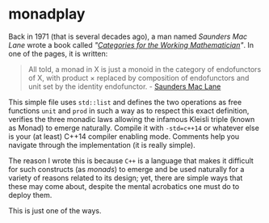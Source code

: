 # monadplay

Back in 1971 (that is several decades ago), a man named *Saunders Mac Lane* wrote a book called *"[Categories for the Working Mathematician](https://en.wikipedia.org/wiki/Categories_for_the_Working_Mathematician)"*. In one of the pages, it is written:

> All told, a monad in X is just a monoid in the category of endofunctors of X, with product × replaced by composition of endofunctors and unit set by the identity endofunctor. - [Saunders Mac Lane](https://en.wikipedia.org/wiki/Saunders_Mac_Lane)

This simple file uses `std::list` and defines the two operations as free functions `unit` and `prod` in such a way as to respect this exact definition, verifies the three monadic laws allowing the infamous Kleisli triple (known as Monad) to emerge naturally. Compile it with `-std=c++14` or whatever else is your (at least) C++14 compiler enabling mode. Comments help you navigate through the implementation (it is really simple).

The reason I wrote this is because `C++` is a language that makes it difficult for such constructs (as *monads*) to emerge and be used naturally for a variety of reasons related to its design; yet, there are simple ways that these may come about, despite the mental acrobatics one must do to deploy them.

This is just one of the ways.
